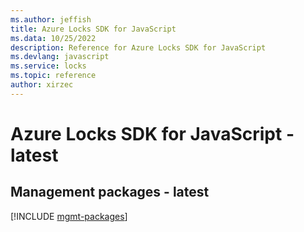 ```yaml
---
ms.author: jeffish
title: Azure Locks SDK for JavaScript
ms.data: 10/25/2022
description: Reference for Azure Locks SDK for JavaScript
ms.devlang: javascript
ms.service: locks
ms.topic: reference
author: xirzec
---
```

# Azure Locks SDK for JavaScript - latest

## Management packages - latest
[!INCLUDE [mgmt-packages](locks-mgmt-index.md)]